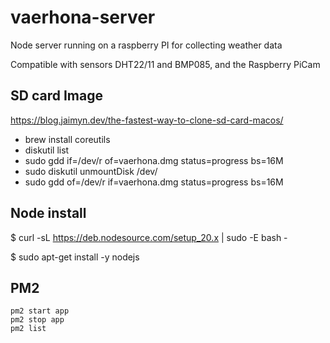 # vaerhona-server

Node server running on a raspberry PI for collecting weather data

Compatible with sensors DHT22/11 and BMP085, and the Raspberry PiCam

## SD card Image

https://blog.jaimyn.dev/the-fastest-way-to-clone-sd-card-macos/

- brew install coreutils
- diskutil list
- sudo gdd if=/dev/r<disk> of=vaerhona.dmg status=progress bs=16M
- sudo diskutil unmountDisk /dev/<disk>
- sudo gdd of=/dev/r<disk> if=vaerhona.dmg status=progress bs=16M

## Node install

$ curl -sL https://deb.nodesource.com/setup_20.x | sudo -E bash -

$ sudo apt-get install -y nodejs

## PM2

```
pm2 start app
pm2 stop app
pm2 list
```
